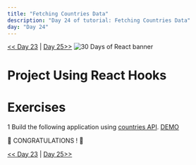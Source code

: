 ```yaml
---
title: "Fetching Countries Data"
description: "Day 24 of tutorial: Fetching Countries Data"
day: "Day 24"
---
```



[<< Day 23](./23_fetching_data_using_hooks) | [Day 25>>](./25_custom_hooks)
![30 Days of React banner](../images/30_days_of_react_banner_day_24.jpg)

# Project Using React Hooks

# Exercises

1 Build the following application using [countries API](https://restcountries.eu/rest/v2/all).
[DEMO](https://www.30daysofreact.com/day-23/countries-data)

🎉 CONGRATULATIONS ! 🎉

[<< Day 23](./23_fetching_data_using_hooks) | [Day 25>>](./25_custom_hooks)

